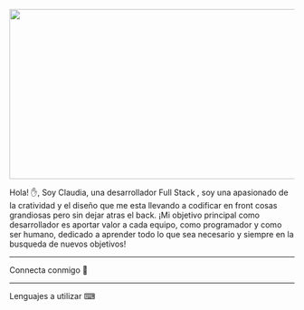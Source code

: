 
<p align="center" >
  <img src="https://ik.imagekit.io/smdxc0e2g3/userscontent2-endpoint/images/b0f8ca2a-eb63-4b95-b114-bbf89d4117b3/7c5eae3552a3ec6e4a5862ca8f55e217.gif?tr=w-320,rt-0"  style="width: 1000px; height: 300px;">
</p>


Hola! ✋, Soy Claudia, una desarrollador Full Stack , soy una apasionado  de la cratividad y el diseño que me esta llevando a codificar en front cosas grandiosas pero sin dejar atras el back. ¡Mi objetivo principal como desarrollador es aportar valor a cada equipo, como programador y como ser humano, dedicado a aprender todo lo que sea necesario y siempre en la busqueda de nuevos objetivos! 

<hr/>

Connecta conmigo 📌

<hr/>
Lenguajes a utilizar ⌨



